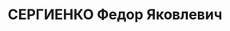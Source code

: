 ---
title: СЕРГИЕНКО Федор Яковлевич
description: '1896 року народження, с. Іванівка Ізюмського району Харківської області,
  українець, освіта початкова, член ВКП(б). Секретар Старобешівського райкому КП(б)У.
  Проживав: м. Сталіно Донецької області, 3-я Олександрівка, буд. №21.

  Заарештований 26 жовтня 1937 року. Виїзною сесією колегії Верховного Суду СРСР у
  м. Харкові 2 січня 1938 року засуджений до розстрілу з конфіскацією майна. Вирок
  приведений до виконання 3 січня 1938 року у м. Харкові.

  Реабілітований у 1958 році.'
---